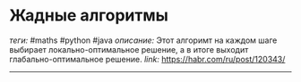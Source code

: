 # Жадные алгоритмы
*теги:* #maths #python #java
*описание:* Этот алгоримт на каждом шаге выбирает локально-оптимальное решение, а в итоге выходит глабально-оптимальное решение.
*link:* https://habr.com/ru/post/120343/

---
